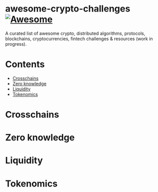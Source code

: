 # awesome-crypto-challenges [![Awesome](https://cdn.rawgit.com/sindresorhus/awesome/d7305f38d29fed78fa85652e3a63e154dd8e8829/media/badge.svg)](https://github.com/sindresorhus/awesome)

A curated list of awesome crypto, distributed algorithms, protocols, blockchains, cryptocurrencies, fintech challenges & resources (work in progress).  

# Contents
* [Crosschains](#crosschains)
* [Zero knowledge](#zero-knowledge)
* [Liquidity](#Liquidity)
* [Tokenomics](#Tokenomics)

# Crosschains

# Zero knowledge

# Liquidity

# Tokenomics
